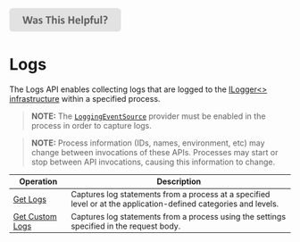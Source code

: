 
[<img src=/images/WasThisHelpful.png width="200"/>](https://www.research.net/r/DGDQWXH?src=logs)

# Logs

The Logs API enables collecting logs that are logged to the [ILogger<> infrastructure](https://docs.microsoft.com/aspnet/core/fundamentals/logging) within a specified process.

> **NOTE:** The [`LoggingEventSource`](https://docs.microsoft.com/aspnet/core/fundamentals/logging#event-source) provider must be enabled in the process in order to capture logs.

> **NOTE:** Process information (IDs, names, environment, etc) may change between invocations of these APIs. Processes may start or stop between API invocations, causing this information to change.

| Operation | Description |
|---|---|
| [Get Logs](logs-get.md) | Captures log statements from a process at a specified level or at the application-defined categories and levels. |
| [Get Custom Logs](logs-custom.md) | Captures log statements from a process using the settings specified in the request body. |
